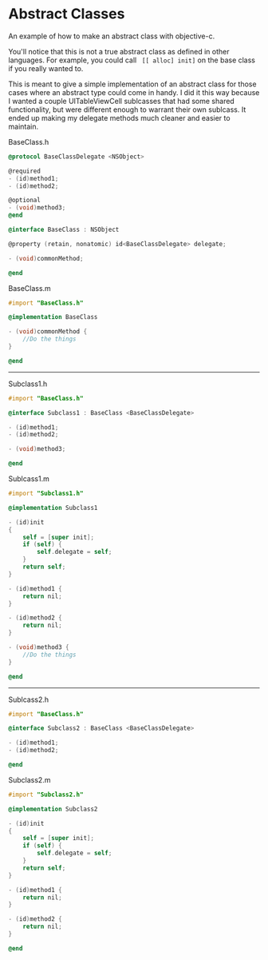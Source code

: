 Abstract Classes
====
An example of how to make an abstract class with objective-c.

You'll notice that this is not a true abstract class as defined in other languages. For example, you could call ``` [[ alloc] init]``` on the base class if you really wanted to.

This is meant to give a simple implementation of an abstract class for those cases where an abstract type could come in handy. I did it this way because I wanted a couple UITableViewCell sublcasses that had some shared functionality, but were different enough to warrant their own sublcass. It ended up making my delegate methods much cleaner and easier to maintain.




BaseClass.h

```objective-c
@protocol BaseClassDelegate <NSObject>

@required
- (id)method1;
- (id)method2;

@optional
- (void)method3;
@end

@interface BaseClass : NSObject

@property (retain, nonatomic) id<BaseClassDelegate> delegate;

- (void)commonMethod;

@end
```

BaseClass.m

```objective-c
#import "BaseClass.h"

@implementation BaseClass

- (void)commonMethod {
    //Do the things
}

@end
```

------------



Subclass1.h

```objective-c
#import "BaseClass.h"

@interface Subclass1 : BaseClass <BaseClassDelegate>

- (id)method1;
- (id)method2;

- (void)method3;

@end
```


Sublcass1.m

```objective-c
#import "Subclass1.h"

@implementation Subclass1

- (id)init
{
    self = [super init];
    if (self) {
        self.delegate = self;
    }
    return self;
}

- (id)method1 {
    return nil;
}

- (id)method2 {
    return nil;
}

- (void)method3 {
    //Do the things
}

@end
```

-----------




Sublcass2.h

```objective-c
#import "BaseClass.h"

@interface Subclass2 : BaseClass <BaseClassDelegate>

- (id)method1;
- (id)method2;

@end
```


Subclass2.m

```objective-c
#import "Subclass2.h"

@implementation Subclass2

- (id)init
{
    self = [super init];
    if (self) {
        self.delegate = self;
    }
    return self;
}

- (id)method1 {
    return nil;
}

- (id)method2 {
    return nil;
}

@end
```

